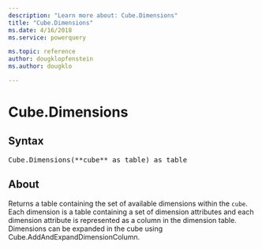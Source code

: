 ```yaml
---
description: "Learn more about: Cube.Dimensions"
title: "Cube.Dimensions"
ms.date: 4/16/2018
ms.service: powerquery

ms.topic: reference
author: dougklopfenstein
ms.author: dougklo

---
```

# Cube.Dimensions

## Syntax

<pre>
Cube.Dimensions(**cube** as table) as table
</pre>

## About
Returns a table containing the set of available dimensions within the `cube`. Each dimension is a table containing a set of dimension attributes and each dimension attribute is represented as a column in the dimension table. Dimensions can be expanded in the cube using Cube.AddAndExpandDimensionColumn. 


